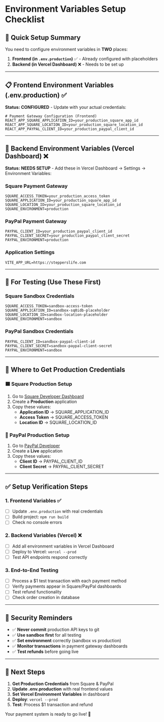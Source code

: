 # Environment Variables Setup Checklist

## 🎯 Quick Setup Summary

You need to configure environment variables in **TWO** places:

1. **Frontend (in `.env.production`)** ✅ - Already configured with placeholders
2. **Backend (in Vercel Dashboard)** ❌ - Needs to be set up

---

## 📋 Frontend Environment Variables (.env.production) ✅

**Status: CONFIGURED** - Update with your actual credentials:

```env
# Payment Gateway Configuration (Frontend)
REACT_APP_SQUARE_APPLICATION_ID=your_production_square_app_id
REACT_APP_SQUARE_LOCATION_ID=your_production_square_location_id  
REACT_APP_PAYPAL_CLIENT_ID=your_production_paypal_client_id
```

---

## 🔧 Backend Environment Variables (Vercel Dashboard) ❌

**Status: NEEDS SETUP** - Add these in Vercel Dashboard → Settings → Environment Variables:

### Square Payment Gateway
```
SQUARE_ACCESS_TOKEN=your_production_access_token
SQUARE_APPLICATION_ID=your_production_square_app_id
SQUARE_LOCATION_ID=your_production_square_location_id
SQUARE_ENVIRONMENT=production
```

### PayPal Payment Gateway
```
PAYPAL_CLIENT_ID=your_production_paypal_client_id
PAYPAL_CLIENT_SECRET=your_production_paypal_client_secret
PAYPAL_ENVIRONMENT=production
```

### Application Settings
```
VITE_APP_URL=https://stepperslife.com
```

---

## 🧪 For Testing (Use These First)

### Square Sandbox Credentials
```
SQUARE_ACCESS_TOKEN=sandbox-access-token
SQUARE_APPLICATION_ID=sandbox-sq0idb-placeholder
SQUARE_LOCATION_ID=sandbox-location-placeholder
SQUARE_ENVIRONMENT=sandbox
```

### PayPal Sandbox Credentials  
```
PAYPAL_CLIENT_ID=sandbox-paypal-client-id
PAYPAL_CLIENT_SECRET=sandbox-paypal-client-secret
PAYPAL_ENVIRONMENT=sandbox
```

---

## 📍 Where to Get Production Credentials

### 🟦 Square Production Setup
1. Go to [Square Developer Dashboard](https://developer.squareup.com/)
2. Create a **Production** application
3. Copy these values:
   - **Application ID** → SQUARE_APPLICATION_ID
   - **Access Token** → SQUARE_ACCESS_TOKEN  
   - **Location ID** → SQUARE_LOCATION_ID

### 🔵 PayPal Production Setup
1. Go to [PayPal Developer](https://developer.paypal.com/)
2. Create a **Live** application
3. Copy these values:
   - **Client ID** → PAYPAL_CLIENT_ID
   - **Client Secret** → PAYPAL_CLIENT_SECRET

---

## ✅ Setup Verification Steps

### 1. Frontend Variables ✅
- [ ] Update `.env.production` with real credentials
- [ ] Build project: `npm run build`
- [ ] Check no console errors

### 2. Backend Variables (Vercel) ❌  
- [ ] Add all environment variables in Vercel Dashboard
- [ ] Deploy to Vercel: `vercel --prod`
- [ ] Test API endpoints respond correctly

### 3. End-to-End Testing
- [ ] Process a $1 test transaction with each payment method
- [ ] Verify payments appear in Square/PayPal dashboards
- [ ] Test refund functionality
- [ ] Check order creation in database

---

## 🚨 Security Reminders

- ✅ **Never commit** production API keys to git
- ✅ **Use sandbox first** for all testing
- ✅ **Set environment** correctly (sandbox vs production)
- ✅ **Monitor transactions** in payment gateway dashboards
- ✅ **Test refunds** before going live

---

## 🎯 Next Steps

1. **Get Production Credentials** from Square & PayPal
2. **Update .env.production** with real frontend values
3. **Set Vercel Environment Variables** in dashboard  
4. **Deploy**: `vercel --prod`
5. **Test**: Process $1 transaction and refund

Your payment system is ready to go live! 🚀